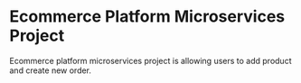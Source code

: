 # Ecommerce Platform Microservices Project

Ecommerce platform microservices project is allowing users to add product and create new order.